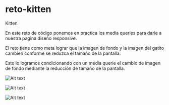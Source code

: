 # reto-kitten
Kitten 

En este reto de código ponemos en practica los media queries para darle a nuestra pagina diseño responsive.

El reto tiene como meta lograr que la imagen de fondo y la imagen del gatito cambien conforme se reduzca
el tamaño de la pantalla.

Esto lo logramos condicionando con un media querie el cambio de imagen de fondo mediante la reducción de tamaño de la pantalla.

![Alt text](kitten/assets/img/kittennight.jpg?raw=true "Primera Imagen de Reto Kitten")


![Alt text](kitten/assets/img/kitten-dawn.jpg?raw=true "Primera Imagen de Reto Kitten")


![Alt text](kitten/assets/img/kitten-day.jpg?raw=true "Primera Imagen de Reto Kitten")
